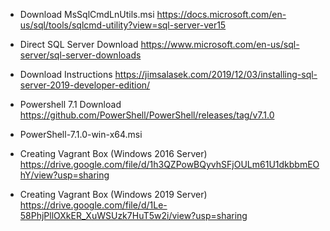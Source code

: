 * Download MsSqlCmdLnUtils.msi
https://docs.microsoft.com/en-us/sql/tools/sqlcmd-utility?view=sql-server-ver15

* Direct SQL Server Download 
https://www.microsoft.com/en-us/sql-server/sql-server-downloads

* Download Instructions 
https://jimsalasek.com/2019/12/03/installing-sql-server-2019-developer-edition/

* Powershell 7.1 Download
https://github.com/PowerShell/PowerShell/releases/tag/v7.1.0
* PowerShell-7.1.0-win-x64.msi

* Creating Vagrant Box (Windows 2016 Server)
https://drive.google.com/file/d/1h3QZPowBQyvhSFjOULm61U1dkbbmEOhY/view?usp=sharing

* Creating Vagrant Box (Windows 2019 Server)
https://drive.google.com/file/d/1Le-58PhjPllOXkER_XuWSUzk7HuT5w2i/view?usp=sharing
